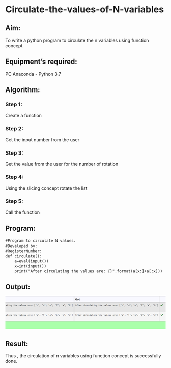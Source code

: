 # Circulate-the-values-of-N-variables
## Aim:
To write a python program to circulate the n variables using function concept
## Equipment’s required:
PC
Anaconda - Python 3.7
## Algorithm: 
### Step 1: 
Create a function 
### Step 2: 
Get the input number from the user
### Step 3: 
Get the value from the user for the number of rotation
### Step 4: 
Using the slicing concept rotate the list

### Step 5:
Call the function   
## Program:
```
#Program to circulate N values.
#Developed by: 
#RegisterNumber:
def circulate():
    a=eval(input())
    x=int(input())
    print("After circulating the values are: {}".format(a[x:]+a[:x]))
```    
  

## Output:

![image](./circulate.png)

## Result:

Thus , the circulation of n variables using function concept is successfully done.

